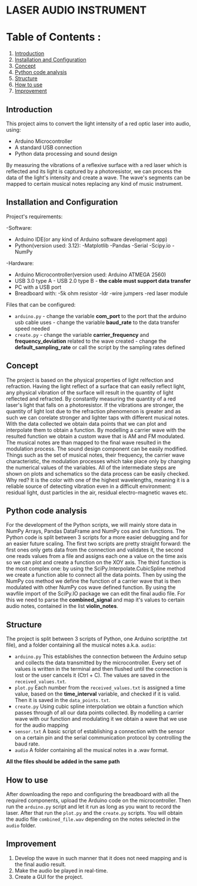 # LASER AUDIO INSTRUMENT
# Table of Contents :
1. [Introduction](#introduction) 
2. [Installation and Configuration](#installation-and-configuration) 
3. [Concept](#concept) 
4. [Python code analysis](#python-code-analysis) 
5. [Structure](#structure) 
6. [How to use](#how-to-use) 
7. [Improvement](#improvement)

## Introduction
This project aims to convert the light intensity of a red optic laser into audio, using:

 - Arduino Microcontroller
 - A standard USB connection
 - Python data processing and sound design

By measuring the vibrations of a reflexive surface with a red laser which is reflected and its light is captured by a photoresistor, we can process the data of the light's intensity and create a wave. The wave's segments can be mapped to certain musical notes replacing any kind of music instrument.

## Installation and Configuration
Project's requirements:

 -Software:
 - Arduino IDE(or any kind of Arduino software development app)
 - Python(version used: 3.12):
		 -Matplotlib
		 -Pandas
		 -Serial
		 -Scipy.io
		 -NumPy
		 
 -Hardware:
 - Arduino Microcontroller(version used: Arduino ATMEGA 2560)
 - USB 3.0 type A - USB 2.0 type B - **the cable must support data transfer**
 - PC with a USB port
 - Breadboard with:
			-5k ohm resistor
			 -ldr
			 -wire jumpers
			 -red laser module
 
 Files that can be configured:
 - ``arduino.py``
		 - change the variable **com_port** to the port that the arduino usb cable uses
		 - change the variable **baud_rate** to the data transfer speed needed
 - ``create.py``
		 - change the variable **carrier_frequency** and **frequency_deviation** related to the wave created
		 - change the **default_sampling_rate** or call the script by the sampling rates defined

## Concept
The project is based on the physical properties of light relfection and refraction. Having the light reflect of a surface that can easily reflect light, any physical vibration of the surface will result in the quantity of light reflected and refracted. By constantly measuring the quantity of a red laser's light that falls on a photoresistor. If the vibrations are stronger, the quantity of light lost due to the refraction phenomenon is greater and as such we can corelate stronger and lighter taps with different musical notes.
 With the data collected we obtain data points that we can plot and interpolate them to obtain a function. By modelling a carrier wave with the resulted function we obtain a custom wave that is AM and FM modulated. The musical notes are than mapped to the final wave resulted in the modulation process.
The sound design component can be easily modified. Things such as the set of musical notes, their frequency, the carrier wave characteristic, the modulation processes which take place only by changing the numerical values of the variables. 
All of the intermediate steps are shown on plots and schematics so the data process can be easily checked.
Why red? It is the color with one of the highest wavelengths, meaning it is a reliable source of detecting vibration even in a difficult environment: residual light, dust particles in the air, residual electro-magnetic waves etc.

## Python code analysis
For the development of the Python scripts, we will mainly store data in NumPy Arrays, Pandas DataFrame and NumPy cos and sin functions. The Python code is split between 3 scripts for a more easier debugging and for an easier future scaling. The first two scripts are pretty straight forward: the first ones only gets data from the connection and validates it, the second one reads values from a file and assigns each one a value on the time axis so we can plot and create a function on the XOY axis. The third function is the most complex one: by using the SciPy.Interpolate.CubicSpline method we create a function able to connect all the data points. Then by using the NumPy cos method we define the function of a carrier wave that is then modulated with other NumPy cos wave defined function. By using the wavfile import of the SciPy.IO package we can edit the final audio file. For this we need to parse the **combined_signal** and map it's values to certain audio notes, contained in the list **violin_notes**.

## Structure
The project is split between 3 scripts of Python, one Arduino script(the .txt file), and a folder containing all the musical notes a.k.a. `audio`:

   - ``arduino.py``
	   This establishes the connection between the Arduino setup and collects the data transmitted by the microcontroller. Every set of values is written in the terminal and then flushed until the connection is lost or the user cancels it (Ctrl + C). The values are saved in the `received_values.txt`.
   - ``plot.py``
	   Each number from the `received_values.txt` is assigned a time value, based on the **time_interval** variable, and checked if it is valid. Then it is saved in the `data_points.txt`. 
   - ``create.py``
	  Using cubic spline interpolation we obtain a function which passes through of all our data points collected. By modelling a carrier wave with our function and modulating it we obtain a wave that we use for the audio mapping
   - ``sensor.txt`` 
	  A basic script of establishing a connection with the sensor on a certain pin and the serial communication protocol by controlling the baud rate.
   - `audio`
	  A folder containing all the musical notes in a .wav format.
	  
**All the files should be added in the same path**
	  
## How to use
After downloading the repo and configuring the breadboard with all the required components, upload the Arduino code on the microcontroller. Then run the `arduino.py` script and let it run as long as you want to record the laser. After that run the `plot.py` and the `create.py` scripts. You will obtain the audio file `combined_file.wav` depending on the notes selected in the `audio` folder.
## Improvement 

 1. Develop the wave in such manner that it does not need mapping and is the final audio result.
 2. Make the audio be played in real-time.
 3. Create a GUI for the project.
